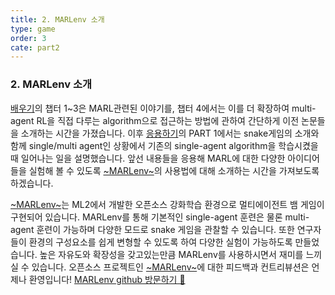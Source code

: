 ```yaml
---
title: 2. MARLenv 소개
type: game
order: 3
cate: part2
---
```


### 2. MARLenv 소개

[배우기](https://tutorials.kc-ml2.com/posts/learn-1intro)의 챕터 1~3은 MARL관련된 이야기를, 챕터 4에서는 이를 더 확장하여 multi-agent RL을 직접 다루는 algorithm으로 접근하는 방법에 관하여 간단하게 이전 논문들을 소개하는 시간을 가졌습니다. 이후 [응용하기](https://tutorials.kc-ml2.com/posts/game-1intro)의 PART 1에서는 snake게임의 소개와 함께 single/multi agent인 상황에서 기존의 single-agent algorithm을 학습시켰을때 일어나는 일을 설명했습니다.
앞선 내용들을 응용해 MARL에 대한 다양한 아이디어들을 실험해 볼 수 있도록 [~MARLenv~](https://github.com/kc-ml2/MARLenv)의 사용법에 대해 소개하는 시간을 가져보도록 하겠습니다.

[~MARLenv~](https://github.com/kc-ml2/MARLenv)는 ML2에서 개발한 오픈소스 강화학습 환경으로 멀티에이전트 뱀 게임이 구현되어 있습니다.
MARLenv를 통해 기본적인 single-agent 훈련은 물론 multi-agent 훈련이 가능하며 다양한 모드로 snake 게임을 관찰할 수 있습니다. 또한 연구자들이 환경의 구성요소를 쉽게 변형할 수 있도록 하여 다양한 실험이 가능하도록 만들었습니다.
높은 자유도와 확장성을 갖고있는만큼 MARLenv를 사용하시면서 재미를 느끼실 수 있습니다.
오픈소스 프로젝트인 [~MARLenv~](https://github.com/kc-ml2/MARLenv)에 대한 피드백과 컨트리뷰션은 언제나 환영입니다! [ MARLenv github 방문하기 🚀 ](https://github.com/kc-ml2/MARLenv)
